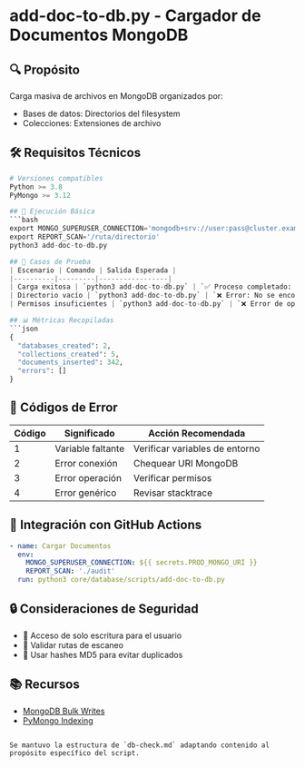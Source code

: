 # add-doc-to-db.py - Cargador de Documentos MongoDB

## 🔍 Propósito
Carga masiva de archivos en MongoDB organizados por:

- Bases de datos: Directorios del filesystem
- Colecciones: Extensiones de archivo

## 🛠️ Requisitos Técnicos
```python
# Versiones compatibles
Python >= 3.8
PyMongo >= 3.12

## 🚀 Ejecución Básica
```bash
export MONGO_SUPERUSER_CONNECTION='mongodb+srv://user:pass@cluster.example.com/admin?tls=true'
export REPORT_SCAN='/ruta/directorio'
python3 add-doc-to-db.py

## 🧪 Casos de Prueba
| Escenario | Comando | Salida Esperada |
|----------|---------|-----------------|
| Carga exitosa | `python3 add-doc-to-db.py` | `✅ Proceso completado: X documentos insertados` |
| Directorio vacío | `python3 add-doc-to-db.py` | `❌ Error: No se encontraron archivos` |
| Permisos insuficientes | `python3 add-doc-to-db.py` | `❌ Error de operación: not authorized` |

## 📊 Métricas Recopiladas
```json
{
  "databases_created": 2,
  "collections_created": 5,
  "documents_inserted": 342,
  "errors": []
}
```

## 🛑 Códigos de Error
| Código | Significado | Acción Recomendada |
|--------|-------------|---------------------|
| 1 | Variable faltante | Verificar variables de entorno |
| 2 | Error conexión | Chequear URI MongoDB |
| 3 | Error operación | Verificar permisos |
| 4 | Error genérico | Revisar stacktrace |

## 🔄 Integración con GitHub Actions
```yaml
- name: Cargar Documentos
  env:
    MONGO_SUPERUSER_CONNECTION: ${{ secrets.PROD_MONGO_URI }}
    REPORT_SCAN: './audit'
  run: python3 core/database/scripts/add-doc-to-db.py
```

## 🔒 Consideraciones de Seguridad
- 🔐 Acceso de solo escritura para el usuario
- 📁 Validar rutas de escaneo
- 🧮 Usar hashes MD5 para evitar duplicados

## 📚 Recursos
- [MongoDB Bulk Writes](https://www.mongodb.com/docs/manual/core/bulk-write-operations/)
- [PyMongo Indexing](https://pymongo.readthedocs.io/en/stable/tutorial.html#indexing)
```

Se mantuvo la estructura de `db-check.md` adaptando contenido al propósito específico del script.
        